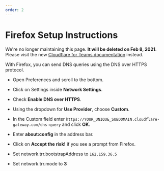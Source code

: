 ```yaml
---
order: 2
---
```


# Firefox Setup Instructions

<Aside type='warning' header='⚠️ THIS PAGE IS OUTDATED'>

We're no longer maintaining this page. **It will be deleted on Feb 8, 2021**. Please visit the new [Cloudflare for Teams documentation](https://secret.wiki/cloudflare-one/teams-docs-changes) instead.

</Aside>

With Firefox, you can send DNS queries using the DNS over HTTPS protocol.  

* Open Preferences and scroll to the bottom.

* Click on Settings inside **Network Settings**.

* Check **Enable DNS over HTTPS**.

* Using the dropdown for **Use Provider**, choose **Custom**.

* In the Custom field enter `https://YOUR_UNIQUE_SUBDOMAIN.cloudflare-gateway.com/dns-query` and click **OK**.

* Enter **about:config** in the address bar.

* Click on **Accept the risk!** if you see a prompt from Firefox.

* Set network.trr.bootstrapAddress to `162.159.36.5`

* Set network.trr.mode to **3**